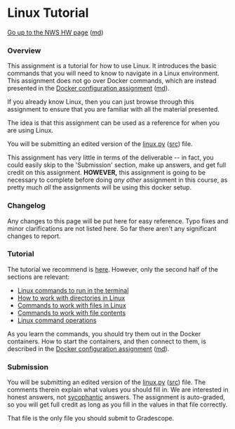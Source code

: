 Linux Tutorial
==============

[Go up to the NWS HW page](../index.html) ([md](../index.md))

### Overview

This assignment is a tutorial for how to use Linux.  It introduces the basic commands that you will need to know to navigate in a Linux environment.  This assignment does not go over Docker commands, which are instead presented in the [Docker configuration assignment](../docker/index.html) ([md](../docker/index.md)).

If you already know Linux, then you can just browse through this assignment to ensure that you are familiar with all the material presented.

The idea is that this assignment can be used as a reference for when you are using Linux.

You will be submitting an edited version of the [linux.py](linux.py.html) ([src](linux.py)) file.

This assignment has very little in terms of the deliverable -- in fact, you could easily skip to the 'Submission' section, make up answers, and get full credit on this assignment.  **HOWEVER,** this assignment is going to be necessary to complete before doing *any other* assignment in this course, as pretty  much *all* the assignments will be using this docker setup.


### Changelog

Any changes to this page will be put here for easy reference.  Typo fixes and minor clarifications are not listed here.  So far there aren't any significant changes to report.


### Tutorial

The tutorial we recommend is [here](https://www.freecodecamp.org/news/linux-command-line-tutorial/).  However, only the second half of the sections are relevant:

- [Linux commands to run in the terminal](https://www.freecodecamp.org/news/linux-command-line-tutorial/#basic-linux-commands-to-run-in-the-terminal)
- [How to work with directories in Linux](https://www.freecodecamp.org/news/linux-command-line-tutorial/#how-to-work-with-directories-in-linux)
- [Commands to work with files in Linux](https://www.freecodecamp.org/news/linux-command-line-tutorial/#commands-to-work-with-files-in-linux)
- [Commands to work with file contents](https://www.freecodecamp.org/news/linux-command-line-tutorial/#commands-to-work-with-file-contents)
- [Linux command operations](https://www.freecodecamp.org/news/linux-command-line-tutorial/#linux-command-operations)

As you learn the commands, you should try them out in the Docker containers.  How to start the containers, and then connect to them, is described in the [Docker configuration assignment](../docker/index.html) ([md](../docker/index.md)).


### Submission

You will be submitting an edited version of the [linux.py](linux.py.html) ([src](linux.py)) file.  The comments therein explain what values you should fill in.  We are interested in honest answers, not [sycophantic](https://www.merriam-webster.com/dictionary/sycophantic) answers.  The assignment is auto-graded, so you will get full credit as long as you fill in the values in that file correctly.

That file is the only file you should submit to Gradescope.

